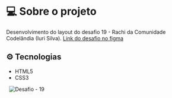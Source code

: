 # :computer: Sobre o projeto
Desenvolvimento do layout do desafio 19 - Rachi da Comunidade Codelândia (Iuri Silva).
[Link do desafio no figma](https://www.figma.com/file/Yb9IBH56g7T1hdIyZ3BMNO/Desafios---Codel%C3%A2ndia?node-id=41733%3A754)

##  :gear: Tecnologias
* HTML5
* CSS3


&nbsp;
![Desafio - 19](img/desafio-19-codelandia.gif)